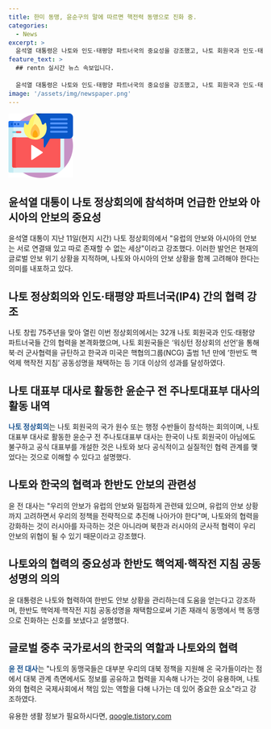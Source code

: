 ```yaml
---
title: 한미 동맹, 윤순구의 말에 따르면 핵전력 동맹으로 진화 중.
categories:
  - News
excerpt: >
  윤석열 대통령은 나토와 인도·태평양 파트너국의 중요성을 강조했고, 나토 회원국과 인도·태평양 파트너국 간의 협력을 본격화했다. 나토는 북·러 군사협력을 규탄하며, ‘한반도 핵억제 핵작전 지침’ 공동성명을 채택하여 한미 협의그룹(NCG) 출범 1년 만에 더 큰 성과를 이뤘다. 윤 전 대사는 유럽의 안보가 아시아의 안보와 직결되어 있으며, 나토와의 협력을 강화함으로써 우리의 안보를 지키는 데 중요하다고 강조했다.
feature_text: >
  ## rentn 실시간 뉴스 속보입니다.

  윤석열 대통령은 나토와 인도·태평양 파트너국의 중요성을 강조했고, 나토 회원국과 인도·태평양 파트너국 간의 협력을 본격화했다. 나토는 북·러 군사협력을 규탄하며, ‘한반도 핵억제 핵작전 지침’ 공동성명을 채택하여 한미 협의그룹(NCG) 출범 1년 만에 더 큰 성과를 이뤘다. 윤 전 대사는 유럽의 안보가 아시아의 안보와 직결되어 있으며, 나토와의 협력을 강화함으로써 우리의 안보를 지키는 데 중요하다고 강조했다.
image: '/assets/img/newspaper.png'
---
```


<p><img src="/assets/img/news.png" alt="rentncar 속보" /></p>

<h2 data-ke-size="size26">윤석열 대통이 나토 정상회의에 참석하며 언급한 안보와 아시아의 안보의 중요성</h2>

<p data-ke-size="size16">윤석열 대통이 지난 11일(현지 시간) 나토 정상회의에서 "유럽의 안보와 아시아의 안보는 서로 연결돼 있고 따로 존재할 수 없는 세상"이라고 강조했다. 이러한 발언은 현재의 글로벌 안보 위기 상황을 지적하며, 나토와 아시아의 안보 상황을 함께 고려해야 한다는 의미를 내포하고 있다.</p>

<h2 data-ke-size="size26">나토 정상회의와 인도·태평양 파트너국(IP4) 간의 협력 강조</h2>

<p data-ke-size="size16">나토 창립 75주년을 맞아 열린 이번 정상회의에서는 32개 나토 회원국과 인도·태평양 파트너국들 간의 협력을 본격화했으며, 나토 회원국들은 ‘워싱턴 정상회의 선언’을 통해 북·러 군사협력을 규탄하고 한국과 미국은 핵협의그룹(NCG) 출범 1년 만에 ‘한반도 핵억제 핵작전 지침’ 공동성명을 채택하는 등 기대 이상의 성과를 달성하였다.</p>

<h2 data-ke-size="size26">나토 대표부 대사로 활동한 윤순구 전 주나토대표부 대사의 활동 내역</h2>

<p data-ke-size="size16"><b><span style="color: #1a5490;">나토 정상회의</span></b>는 나토 회원국의 국가 원수 또는 행정 수반들이 참석하는 회의이며, 나토 대표부 대사로 활동한 윤순구 전 주나토대표부 대사는 한국이 나토 회원국이 아님에도 불구하고 공식 대표부를 개설한 것은 나토와 보다 공식적이고 실질적인 협력 관계를 맺었다는 것으로 이해할 수 있다고 설명했다.</p>

<h2 data-ke-size="size26">나토와 한국의 협력과 한반도 안보의 관련성</h2>

<p data-ke-size="size16">윤 전 대사는 "우리의 안보가 유럽의 안보와 밀접하게 관련돼 있으며, 유럽의 안보 상황까지 고려하면서 우리의 정책을 전략적으로 추진해 나아가야 한다"며, 나토와의 협력을 강화하는 것이 러시아를 자극하는 것은 아니라며 북한과 러시아의 군사적 협력이 우리 안보의 위협이 될 수 있기 때문이라고 강조했다.</p>

<h2 data-ke-size="size26">나토와의 협력의 중요성과 한반도 핵억제·핵작전 지침 공동성명의 의의</h2>

<p data-ke-size="size16">윤 대통령은 나토와 협력하여 한반도 안보 상황을 관리하는데 도움을 얻는다고 강조하며, 한반도 핵억제·핵작전 지침 공동성명을 채택함으로써 기존 재래식 동맹에서 핵 동맹으로 진화하는 신호를 보냈다고 설명했다.</p>

<h2 data-ke-size="size26">글로벌 중추 국가로서의 한국의 역할과 나토와의 협력</h2>

<p data-ke-size="size16"><b><span style="color: #1a5490;">윤 전 대사</span></b>는 "나토의 동맹국들은 대부분 우리의 대북 정책을 지원해 온 국가들이라는 점에서 대북 관계 측면에서도 정보를 공유하고 협력을 지속해 나가는 것이 유용하며, 나토와의 협력은 국제사회에서 책임 있는 역할을 다해 나가는 데 있어 중요한 요소"라고 강조하였다.</p>
유용한 생활 정보가 필요하시다면, <a href="https://qoogle.tistory.com" rel="dofollow">qoogle.tistory.com</a>


